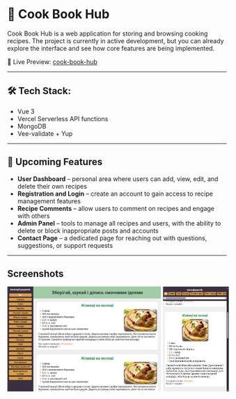 # 🍲 Cook Book Hub
Cook Book Hub is a web application for storing and browsing cooking recipes. The project is currently in active development, but you can already explore the interface and see how core features are being implemented.

🔗 Live Preview: [cook-book-hub](https://recipes-tau-lake.vercel.app/)

---

## 🛠️ Tech Stack:

* Vue 3
* Vercel Serverless API functions
* MongoDB
* Vee-validate + Yup

---

## 🚧 Upcoming Features
* **User Dashboard** – personal area where users can add, view, edit, and delete their own recipes
* **Registration and Login** – create an account to gain access to recipe management features
* **Recipe Comments** – allow users to comment on recipes and engage with others
* **Admin Panel** – tools to manage all recipes and users, with the ability to delete or block inappropriate posts and accounts
* **Contact Page** – a dedicated page for reaching out with questions, suggestions, or support requests
 
 ---

## Screenshots

<div style="display: flex; gap: 5px">
    <img width="70%" src="./src/assets/screenshots/web_pc.png" />
    <img width="30%" src="./src/assets/screenshots/web_mob.png" />
</div>